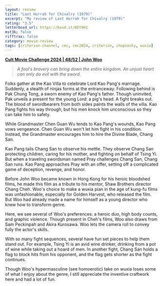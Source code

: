 ```yaml
---
layout: review
title: "Last Hurrah for Chivalry (1979)"
excerpt: "My review of Last Hurrah for Chivalry (1979)"
rating: "3.5"
letterboxd_url: https://boxd.it/8Et9H1
mst3k: false
rifftrax: false
category: movie-review
tags: [criterion-channel, cmc, cmc2024, criterion, chopsocky, wuxia]
---
```


<b><a href="https://boxd.it/rIGbC/detail" target="_blank" rel="noopener">Cult Movie Challenge 2024 | 48/52 | John Woo</a></b>

<blockquote><i>A fool's bravery can bring down the entire kingdom. An unjust heart can only do evil with the sword.</i></blockquote>

Folks gather at the Kao Villa to celebrate Lord Kao Pang's marriage. Suddenly, a stealth of ninjas forms at the entranceway. Following behind is Pak Chung Tong, a sworn enemy of Kao Pang's father. Though uninvited, Pak unveils a present for the young Lord: a pig's head. A fight breaks out. The blood of swordbearers from both sides paints the walls of the villa. Kao Pang fights his way through, but his men knock him unconscious so they can take him to safety.

While Grandmaster Chen Guan Wu tends to Kao Pang's wounds, Kao Pang vows vengeance. Chen Guan Wu won't let him fight in his condition. Instead, the Grandmaster encourages him to hire the Divine Blade, Chang San.

Kao Pang tails Chang San to observe his mettle. They observe Chang San protecting children, caring for his mother, and fighting on behalf of Tsing Yi. But when a traveling swordsman named Pray challenges Chang San, Chang San runs. Kao Pang approaches Pray with an offer, setting off a complicated game of deception, revenge, and honor.

Before John Woo became known in Hong Kong for his heroic bloodshed films, he made this film as a tribute to his mentor, Shaw Brothers director Chang Cheh. Woo's choice to make a wuxia pian in the age of kung-fu films was unfashionable, especially for Golden Harvest, who released the film. But Woo had already made a name for himself as a young director who knew how to transform genre.

Here, we see several of Woo's preferences: a heroic duo, high body counts, and graphic violence. Though present in Cheh's films, Woo also draws from Sam Peckinpah and Akira Kurosawa. Woo lets the camera roll to convey fully the actor's skills.

With so many fight sequences, several have fun set pieces to help them stand out. For example, Tsing Yi is an avid wine drinker, drinking from a pot of wine while taking out a hoard of men. In another fight, Chang San holds a flag to block hits from his opponent, and the flag gets shorter as the fight continues.

Though Woo's hypermasculine (see homoerotic) take on wuxia loses some of what I enjoy about the genre, I still appreciate the inventive craftwork here and had a lot of fun.
